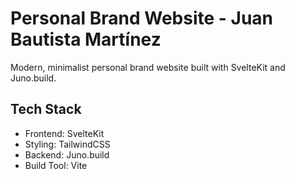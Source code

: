 # Personal Brand Website - Juan Bautista Martínez

Modern, minimalist personal brand website built with SvelteKit and Juno.build.

## Tech Stack
- Frontend: SvelteKit
- Styling: TailwindCSS
- Backend: Juno.build
- Build Tool: Vite